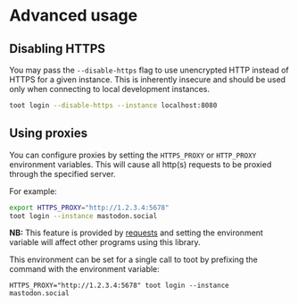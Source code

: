 <!--
SPDX-FileCopyrightText: 2017-2023 Ivan Habunek et al <ivan@habunek.com>

SPDX-License-Identifier: GPL-3.0-only
-->

Advanced usage
==============

Disabling HTTPS
---------------

You may pass the `--disable-https` flag to use unencrypted HTTP instead of
HTTPS for a given instance. This is inherently insecure and should be used only
when connecting to local development instances.

```sh
toot login --disable-https --instance localhost:8080
```

Using proxies
-------------

You can configure proxies by setting the `HTTPS_PROXY` or `HTTP_PROXY`
environment variables. This will cause all http(s) requests to be proxied
through the specified server.

For example:

```sh
export HTTPS_PROXY="http://1.2.3.4:5678"
toot login --instance mastodon.social
```

**NB:** This feature is provided by
[requests](http://docs.python-requests.org/en/master/user/advanced/#proxies>)
and setting the environment variable will affect other programs using this
library.

This environment can be set for a single call to toot by prefixing the command
with the environment variable:

```
HTTPS_PROXY="http://1.2.3.4:5678" toot login --instance mastodon.social
```
